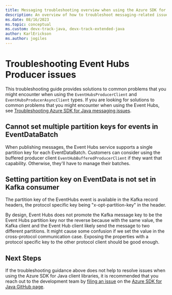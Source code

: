```yaml
---
title: Messaging troubleshooting overview when using the Azure SDK for Java
description: An overview of how to troubleshoot messaging-related issues related to using the Azure SDK for Java
ms.date: 08/16/2023
ms.topic: conceptual
ms.custom: devx-track-java, devx-track-extended-java
author: KarlErickson
ms.author: jogiles
---
```


# Troubleshooting Event Hubs Producer issues

This troubleshooting guide provides solutions to common problems that you might encounter when using the `EventHubsProducerClient` and `EventHubsProducerAsyncClient` types. If you are looking for solutions to common problems that you might encounter when using the Event Hubs, see [Troubleshooting Azure SDK for Java messaging issues](troubleshooting-messaging-overview.md).

## Cannot set multiple partition keys for events in EventDataBatch

When publishing messages, the Event Hubs service supports a single partition key for each EventDataBatch. Customers can consider using the buffered producer client `EventHubBufferedProducerClient` if they want that capability. Otherwise, they'll have to manage their batches.

## Setting partition key on EventData is not set in Kafka consumer

The partition key of the EventHubs event is available in the Kafka record headers, the protocol specific key being "x-opt-partition-key" in the header.

By design, Event Hubs does not promote the Kafka message key to be the Event Hubs partition key nor the reverse because with the same value, the Kafka client and the Event Hub client likely send the message to two different partitions. It might cause some confusion if we set the value in the cross-protocol communication case. Exposing the properties with a protocol specific key to the other protocol client should be good enough.

## Next Steps

If the troubleshooting guidance above does not help to resolve issues when using the Azure SDK for Java client libraries, it is recommended that you reach out to the development team by [filing an issue][azsdkjava_github_repo_new_issue] on the [Azure SDK for Java GitHub page][azsdkjava_github_repo].

<!-- LINKS -->
[azsdkjava_github_repo]: https://github.com/Azure/azure-sdk-for-java
[azsdkjava_github_repo_new_issue]: https://github.com/Azure/azure-sdk-for-java/issues/new/choose
